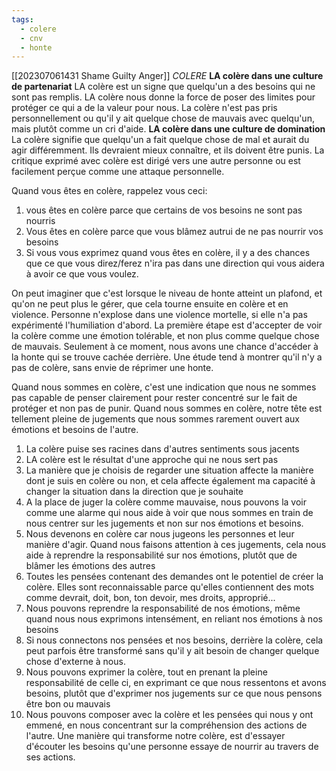 ```yaml
---
tags:
  - colere
  - cnv
  - honte
---
```

[[202307061431 Shame Guilty Anger]]
*COLERE*
**LA colère dans une culture de partenariat**
LA colère est un signe que quelqu'un a des besoins qui ne sont pas remplis. LA colère nous donne la force de poser des limites pour protéger ce qui a de la valeur pour nous. La colère n'est pas pris personnellement ou qu'il y ait quelque chose de mauvais avec quelqu'un, mais plutôt comme un cri d'aide.
**LA colère dans une culture de domination**
La colère signifie que quelqu'un a fait quelque chose de mal et aurait du agir différemment. Ils devraient mieux connaître, et ils doivent être punis. La critique exprimé avec colère est dirigé vers une autre personne ou est facilement perçue comme une attaque personnelle.

Quand vous êtes en colère, rappelez vous ceci:
1. vous êtes en colère parce que certains de vos besoins ne sont pas nourris
2. Vous êtes en colère parce que vous blâmez autrui de ne pas nourrir vos besoins
3. Si vous vous exprimez quand vous êtes en colère, il y a des chances que ce que vous direz/ferez n'ira pas dans une direction qui vous aidera à avoir ce que vous voulez.

On peut imaginer que c'est lorsque le niveau de honte atteint un plafond, et qu'on ne peut plus le gérer, que cela tourne ensuite en colère et en violence. Personne n'explose dans une violence mortelle, si elle n'a pas expérimenté l'humiliation d'abord.
La première étape est d'accepter de voir la colère comme une émotion tolérable, et non plus comme quelque chose de mauvais. Seulement à ce moment, nous avons une chance d'accéder à la honte qui se trouve cachée derrière.
Une étude tend à montrer qu'il n'y a pas de colère, sans envie de réprimer une honte.

Quand nous sommes en colère, c'est une indication que nous ne sommes pas capable de penser clairement pour rester concentré sur le fait de protéger et non pas de punir.
Quand nous sommes en colère, notre tête est tellement pleine de jugements que nous sommes rarement ouvert aux émotions et besoins de l'autre.

1. La colère puise ses racines dans d'autres sentiments sous jacents
2. LA colère est le résultat d'une approche qui ne nous sert pas
3. La manière que je choisis de regarder une situation affecte la manière dont je suis en colère ou non, et cela affecte également ma capacité à changer la situation dans la direction que je souhaite
4. A la place de juger la colère comme mauvaise, nous pouvons la voir comme une alarme qui nous aide à voir que nous sommes en train de nous centrer sur les jugements et non sur nos émotions et besoins.
5. Nous devenons en colère car nous jugeons les personnes et leur manière d'agir. Quand nous faisons attention à ces jugements, cela nous aide à reprendre la responsabilité sur nos émotions, plutôt que de blâmer les émotions des autres
6. Toutes les pensées contenant des demandes ont le potentiel de créer la colère. Elles sont reconnaissable parce qu'elles contiennent des mots comme devrait, doit, bon, ton devoir, mes droits, approprié...
7. Nous pouvons reprendre la responsabilité de nos émotions, même quand nous nous exprimons intensément, en reliant nos émotions à nos besoins
8. Si nous connectons nos pensées et nos besoins, derrière la colère, cela peut parfois être transformé sans qu'il y ait besoin de changer quelque chose d'externe à nous.
9. Nous pouvons exprimer la colère, tout en prenant la pleine responsabilité de celle ci, en exprimant ce que nous ressentons et avons besoins, plutôt que d'exprimer nos jugements sur ce que nous pensons être bon ou mauvais
10. Nous pouvons composer avec la colère et les pensées qui nous y ont emmené, en nous concentrant sur la compréhension des actions de l'autre. Une manière qui transforme notre colère, est d'essayer d'écouter les besoins qu'une personne essaye de nourrir au travers de ses actions.